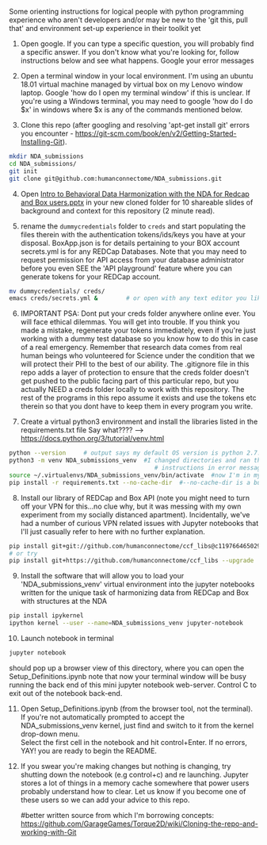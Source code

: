 Some orienting instructions for logical people with python programming experience who aren't developers
 and/or may be new to the 'git this, pull that' and environment set-up experience in their toolkit yet

1. Open google.  If you can type a specific question, you will probably find a specific answer.
    If you don't know what you're looking for, follow instructions below and see what happens. Google your error messages 

2. Open a terminal window in your local environment.  I'm using an ubuntu 18.01 virtual machine managed
    by virtual box on my Lenovo window laptop.  Google 'how do I open my terminal window' if this is unclear.
    If you're using a Windows terminal, you may need to google 'how do I do $x' in windows where $x is any of
    the commands mentioned below.

3. Clone this repo (after googling and resolving 'apt-get install git' errors you encounter
                             - https://git-scm.com/book/en/v2/Getting-Started-Installing-Git).
```bash
mkdir NDA_submissions
cd NDA_submissions/
git init
git clone git@github.com:humanconnectome/NDA_submissions.git
```

4. Open [Intro to Behavioral Data Harmonization with the NDA for Redcap and Box users.pptx](./Intro%20to%20Behavioral%20Data%20Harmonization%20with%20the%20NDA%20for%20Redcap%20and%20Box%20users.pptx) in your new cloned folder for
    10 shareable slides of background and context for this repository (2 minute read).
 
5. rename the `dummycredentials` folder to `creds` and start populating the files therein
    with the authentication tokens/ids/keys you have at your disposal. BoxApp.json is for details pertaining to your BOX account
    secrets.yml is for any REDCap Databases.  Note that you may need to request permission for API access 
    from your database administrator before you even SEE the 'API playground' feature where you can generate tokens for
    your REDCap account.

```bash
mv dummycredentials/ creds/
emacs creds/secrets.yml &        # or open with any text editor you like to use...cool people use vim 
```

6. IMPORTANT PSA: Dont put your creds folder anywhere online ever.  You will face ethical dilemmas. You will get into trouble. 
    If you think you made a mistake, regenerate your tokens immediately, even if you're just working with a
    dummy test database so you know how to do this in case of a real emergency.  Remember that research data comes from real
    human beings who volunteered for Science under the condition that we will protect their PHI
    to the best of our ability.  The .gitignore file
    in this repo adds a layer of protection to ensure that the creds folder doesn't get pushed to the public facing
    part of this particular repo, but you actually NEED a creds folder locally to work with this repository.  The
    rest of the programs in this repo assume it exists and use the tokens etc
    therein so that you dont have to keep them in every program you write.  

7. Create a virtual python3 environment and install the libraries listed in the requirements.txt file
    Say what???? --> https://docs.python.org/3/tutorial/venv.html
```bash
python --version     # output says my default OS version is python 2.7.17 
python3 -m venv NDA_submissions_venv  #I changed directories and ran this command under  ~/.virtualenvs after following
                                         # instructions in error messages then changed back to NDA_submissions directory
source ~/.virtualenvs/NDA_submissions_venv/bin/activate  #now I'm in my 'activated' python3 virtual environment.
pip install -r requirements.txt --no-cache-dir  #--no-cache-dir is a bug workaround...might not be necessary
 ```

8. Install our library of REDCap and Box API (note you might need to turn off your VPN for this...no clue why,
    but it was messing with my own experiment from my socially distanced apartment).  Incidentally, we've had a number of
    curious VPN related issues with Jupyter notebooks that I'll just casually refer to here with no further explanation.  
```bash
pip install git+git://github.com/humanconnectome/ccf_libs@c11976646502966489ff7191ca0668cf618db6c7
# or try
pip install git+https://github.com/humanconnectome/ccf_libs --upgrade
```

9. Install the software that will allow you to load your 'NDA_submissions_venv' virtual environment into the jupyter notebooks
    written for the unique task of harmonizing data from REDCap and Box with structures at the NDA
```bash
pip install ipykernel
ipython kernel --user --name=NDA_submissions_venv jupyter-notebook
```

10. Launch notebook in terminal
```bash
jupyter notebook
```

should pop up a browser view of this directory, where you can open the Setup_Definitions.ipynb
    note that now your terminal window will be busy running the back end of this mini jupyter notebook web-server.
    Control C to exit out of the notebook back-end.

11. Open Setup_Definitions.ipynb (from the browser tool, not the terminal).  If you're not automatically prompted
     to accept the NDA_submissions_venv kernel, just find and switch to it from the kernel drop-down menu.  
     Select the first cell in the notebook and hit control+Enter.  If no errors, YAY! you are ready to begin the README.

12. If you swear you're making changes but nothing is changing, try shutting down the notebook (e.g control+c) and re launching.  Jupyter stores a lot of things in a
     memory cache somewhere that power users probably understand how to clear.  Let us know if you become one of these users so we can add your advice to this repo.  

    #better written source from which I'm borrowing concepts:
    https://github.com/GarageGames/Torque2D/wiki/Cloning-the-repo-and-working-with-Git

